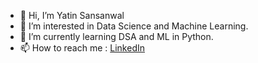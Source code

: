 - 👋 Hi, I’m Yatin Sansanwal
- 👀 I’m interested in Data Science and Machine Learning.
- 🌱 I’m currently learning DSA and ML in Python.
- 📫 How to reach me : [LinkedIn](http://www.linkedin.com/in/11-yatin-sansanwal)

<!---
11YATIN/11YATIN is a ✨ special ✨ repository because its `README.md` (this file) appears on your GitHub profile.
You can click the Preview link to take a look at your changes.
--->
<!---
- 💞️ I’m looking to collaborate on ...
--->
